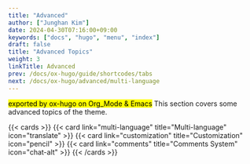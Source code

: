 ```yaml
---
title: "Advanced"
author: ["Junghan Kim"]
date: 2024-04-30T07:16:00+09:00
keywords: ["docs", "hugo", "menu", "index"]
draft: false
title: "Advanced Topics"
weight: 3
linkTitle: Advanced
prev: /docs/ox-hugo/guide/shortcodes/tabs
next: /docs/ox-hugo/advanced/multi-language
---
```


<mark>exported by ox-hugo on Org_Mode &amp; Emacs</mark> This section covers some advanced topics of the theme.

<!--more-->

{{< cards >}}
  {{< card link="multi-language" title="Multi-language" icon="translate" >}}
  {{< card link="customization" title="Customization" icon="pencil" >}}
  {{< card link="comments" title="Comments System" icon="chat-alt" >}}
{{< /cards >}}

